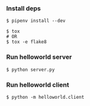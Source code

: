 
### Install deps
```
$ pipenv install --dev
```

```
$ tox
# OR
$ tox -e flake8
```

### Run helloworld server
```
$ python server.py
```

### Run helloworld client
```
$ python -m helloworld.client
```
